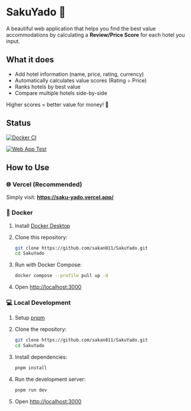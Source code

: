 # SakuYado 🌸

A beautiful web application that helps you find the best value accommodations by calculating a **Review/Price Score** for each hotel you input.

## What it does

- Add hotel information (name, price, rating, currency)
- Automatically calculates value scores (Rating ÷ Price)
- Ranks hotels by best value
- Compare multiple hotels side-by-side

Higher scores = better value for money! 🌸

## Status

[![Docker CI](https://github.com/sakan811/Find-the-Best-Place-to-Stay-with-Price-per-Review/actions/workflows/docker-ci.yml/badge.svg)](https://github.com/sakan811/Find-the-Best-Place-to-Stay-with-Price-per-Review/actions/workflows/docker-ci.yml)

[![Web App Test](https://github.com/sakan811/hotel-value-analyzer/actions/workflows/web-app-test.yml/badge.svg)](https://github.com/sakan811/hotel-value-analyzer/actions/workflows/web-app-test.yml)

## How to Use

### 🌐 Vercel (Recommended)

Simply visit: **<https://saku-yado.vercel.app/>**

### 🐳 Docker

1. Install [Docker Desktop](https://www.docker.com/products/docker-desktop/)
2. Clone this repository:

   ```bash
   git clone https://github.com/sakan811/SakuYado.git
   cd SakuYado
   ```

3. Run with Docker Compose:

   ```bash
   docker compose --profile pull up -d
   ```

4. Open <http://localhost:3000>

### 💻 Local Development

1. Setup [pnpm](https://pnpm.io/installation)

2. Clone the repository:

   ```bash
   git clone https://github.com/sakan811/SakuYado.git
   cd SakuYado
   ```

3. Install dependencies:

   ```bash
   pnpm install
   ```

4. Run the development server:

   ```bash
   pnpm run dev
   ```

5. Open <http://localhost:3000>
